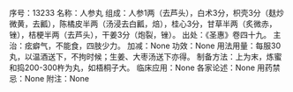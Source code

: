 序号：13233
名称：人参丸
组成：人参1两（去芦头），白术3分，枳壳3分（麸炒微黄，去瓤），陈橘皮半两（汤浸去白瓤，焙），桂心3分，甘草半两（炙微赤，锉），桔梗半两（去芦头），干姜3分（炮裂，锉）。
出处：《圣惠》卷四十九。
主治：痃癖气，不能食，四肢少力。
加减：None
功效：None
用法用量：每服30丸，以温酒送下，不拘时候；生姜、大枣汤送下亦得。
制备方法：上为末，炼蜜和捣200-300杵为丸，如梧桐子大。
临床应用：None
各家论述：None
用药禁忌：None
附注：None
